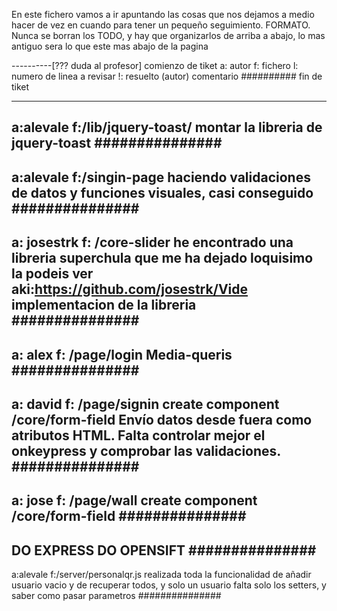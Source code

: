 En este fichero vamos a ir apuntando las cosas que nos dejamos a medio hacer de vez en cuando para tener un pequeño seguimiento.
FORMATO.
Nunca se borran los TODO, y hay que organizarlos de arriba a abajo, lo mas antiguo sera lo que este mas abajo de la pagina


----------[??? duda al profesor] comienzo de tiket
a: autor
f: fichero
l: numero de linea a revisar
!: resuelto (autor)
comentario
########## fin de tiket

---------------
a:alevale
f:/lib/jquery-toast/
montar la libreria de jquery-toast
###############
---------------
a:alevale
f:/singin-page
haciendo validaciones de datos y funciones visuales, casi conseguido
###############
---------------
a: josestrk
f: /core-slider
he encontrado una libreria superchula que me ha dejado loquisimo la podeis ver aki:https://github.com/josestrk/Vide
implementacion de la libreria
###############
---------------
a: alex
f: /page/login
Media-queris
###############
---------------
a: david
f: /page/signin
create component  /core/form-field
Envío datos desde fuera como atributos HTML. Falta controlar mejor el onkeypress y comprobar las validaciones.
###############
---------------
a: jose
f: /page/wall
create component  /core/form-field
###############
---------------
DO EXPRESS
DO OPENSIFT
###############
---------------
a:alevale
f:/server/personalqr.js
realizada toda la funcionalidad de añadir usuario vacio y de recuperar todos, y solo un usuario
falta solo los setters, y saber como pasar parametros
###############
